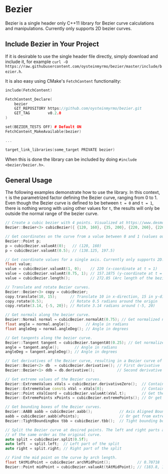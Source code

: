 # Bezier

Bezier is a single header only C++11 library for Bezier curve calculations and manipulations. Currently only supports 2D bezier curves.

## Include Bezier in Your Project

If it is desirable to use the single header file directly, simply download and include it, for example `curl -O https://raw.githubusercontent.com/oysteinmyrmo/bezier/master/include/bezier.h`.

It is also easy using CMake's `FetchContent` functionality:

```c++
include(FetchContent)

FetchContent_Declare(
    bezier
    GIT_REPOSITORY https://github.com/oysteinmyrmo/bezier.git
    GIT_TAG        v0.2.0
)

set(BEZIER_TESTS OFF) # Default ON
FetchContent_MakeAvailable(bezier)

...

target_link_libraries(some_target PRIVATE bezier)
```

When this is done the library can be included by doing `#include <bezier/bezier.h>`.

## General Usage

The following examples demonstrate how to use the library. In this context, `t` is the parametrized factor defining the Bezier curve, ranging from 0 to 1. Even though the Bezier curve is defined to be between `t = 0` and `t = 1`, there is nothing wrong with using other values for `t`, the results will only be outside the normal range of the bezier curve.

```c++
// Create a cubic bezier with 4 points. Visualized at https://www.desmos.com/calculator/fivneeogmh
Bezier::Bezier<3> cubicBezier({ {120, 160}, {35, 200}, {220, 260}, {220, 40} });

// Get coordinates on the curve from a value between 0 and 1 (values outside this range are also valid because of the way bezier curves are defined).
Bezier::Point p;
p = cubicBezier.valueAt(0);   // (120, 160)
p = cubicBezier.valueAt(0.5); // (138.125, 197.5)

// Get coordinate values for a single axis. Currently only supports 2D.
float value;
value = cubicBezier.valueAt(1, 0);    // 220 (x-coordinate at t = 1)
value = cubicBezier.valueAt(0.75, 1); // 157.1875 (y-coordinate at t = 0.75)
value = cubicBezier.length();         // 272.85 (Arc length of the bezier curve)

// Translate and rotate Bezier curves.
Bezier::Bezier<3> copy = cubicBezier;
copy.translate(10, 15);      // Translate 10 in x-direction, 15 in y-direction
copy.rotate(0.5);            // Rotate 0.5 radians around the origin
copy.rotate(3.14, {-5, 20}); // Rotate 3.14 radians around (-5, 20)

// Get normals along the bezier curve.
Bezier::Normal normal = cubicBezier.normalAt(0.75); // Get normalized normal at t = 0.75. Add false as second argument to disable normalization.
float angle = normal.angle();       // Angle in radians
float angleDeg = normal.angleDeg(); // Angle in degrees

// Get tangents along the bezier curve.
Bezier::Tangent tangent = cubicBezier.tangentAt(0.25); // Get normalized tangent at t = 0.25. Add false as second argument to disable normalization.
angle = tangent.angle();       // Angle in radians
angleDeg = tangent.angleDeg(); // Angle in degrees

// Get derivatives of the Bezier curve, resulting in a Bezier curve of one order less.
Bezier::Bezier<2> db  = cubicBezier.derivative(); // First derivative
Bezier::Bezier<1> ddb = db.derivative();          // Second derivative

// Get extreme values of the Bezier curves.
Bezier::ExtremeValues xVals = cubicBezier.derivativeZero();  // Contains 3 extreme value locations: t = 0.186811984, t = 1.0 and t = 0.437850952
Bezier::ExtremeValue const& xVal = xVals[0];                 // Contains t value and axis for the first extreme value
Bezier::Point xValCoord = cubicBezier.valueAt(xVal.t);       // Get the coordinates for the first extreme value (97.6645355, 182.55565)
Bezier::ExtremePoints xPoints = cubicBezier.extremePoints(); // Or get all the extreme points directly (includes 0 and 1)

// Get bounding boxes of the Bezier curves.
Bezier::AABB aabb = cubicBezier.aabb();            // Axis Aligned Bounding Box
aabb = cubicBezier.aabb(xPoints);                  // Or get from extreme points (if you already have them) to reduce calculation time
Bezier::TightBoundingBox tbb = cubicBezier.tbb();  // Tight bounding box

// Split the Bezier curve at desired points. The left and right parts are new bezier curves
// of the same order as the original curve.
auto split = cubicBezier.split(0.5f);
auto left  = split.left;  // Left part of the split
auto right = split.right; // Right part of the split

// Find the mid point on the curve by arch length.
float tAtMidPoint = cubicBezier.archMidPoint();            // 0.70718
Bezier::Point midPoint = cubicBezier.valueAt(tAtMidPoint); // (183.8, 168.8)
```

